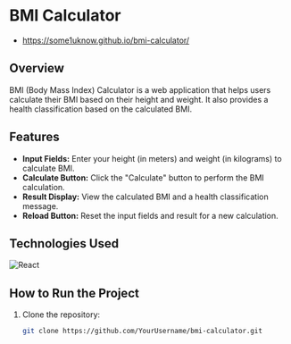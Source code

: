 # BMI Calculator

- https://some1uknow.github.io/bmi-calculator/

## Overview

BMI (Body Mass Index) Calculator is a web application that helps users calculate their BMI based on their height and weight. It also provides a health classification based on the calculated BMI.

## Features

- **Input Fields:** Enter your height (in meters) and weight (in kilograms) to calculate BMI.
- **Calculate Button:** Click the "Calculate" button to perform the BMI calculation.
- **Result Display:** View the calculated BMI and a health classification message.
- **Reload Button:** Reset the input fields and result for a new calculation.

## Technologies Used

![React](https://img.shields.io/badge/React-20232A?style=for-the-badge&logo=react&logoColor=61DAFB) 

## How to Run the Project

1. Clone the repository:
   ```bash
   git clone https://github.com/YourUsername/bmi-calculator.git
